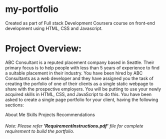 # my-portfolio
Created as part of Full stack Development Coursera course on front-end development using HTML, CSS and Javascript.


# Project Overview:
ABC Consultant is a reputed placement company based in Seattle. Their primary focus is to help people with less than 5 years of experience to find a suitable placement in their industry. You have been hired by ABC Consultants as a web developer and they have assigned you the task of creating the porfolio of one of their clients as a single static webpage to share with the prospective employers. You will be putting to use your newly acquired skills in HTML, CSS, and JavaScript to do this. You have been asked to create a single page portfolio for your client, having the following sections:

About Me
Skills
Projects
Recommendations

<h6> Note: Please refer <b>'RequirementInstructions.pdf'</b> file for complete requirement to build the portfolio. </h6>
